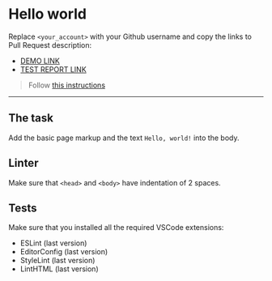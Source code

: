 # Hello world

Replace `<your_account>` with your Github username and copy the links to Pull Request description:
- [DEMO LINK](https://VladimirKolesnikov.github.io/layout_hello-world/)
- [TEST REPORT LINK](https://VladimirKolesnikov.github.io/layout_hello-world/report/html_report/)

> Follow [this instructions](https://mate-academy.github.io/layout_task-guideline/#how-to-solve-the-layout-tasks-on-github)
___

## The task

Add the basic page markup and the text `Hello, world!` into the body.

## Linter

Make sure that `<head>` and `<body>` have indentation of 2 spaces.

## Tests

Make sure that you installed all the required VSCode extensions:

- ESLint (last version)
- EditorConfig (last version)
- StyleLint (last version)
- LintHTML (last version)
